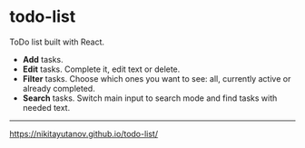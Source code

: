 # todo-list

ToDo list built with React.

- **Add** tasks.
- **Edit** tasks. Complete it, edit text or delete.
- **Filter** tasks. Choose which ones you want to see: all, currently active or already completed.
- **Search** tasks. Switch main input to search mode and find tasks with needed text.

____

https://nikitayutanov.github.io/todo-list/